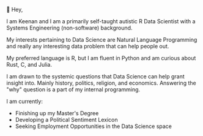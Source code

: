 👋 Hey,

I am Keenan and I am a primarily self-taught autistic R Data Scientist with a Systems Engineering (non-software) background. 

My interests pertaining to Data Science are Natural Language Programming and really any interesting data problem that can help people out.

My preferred language is R, but I am fluent in Python and am curious about Rust, C, and Julia.

I am drawn to the systemic questions that Data Science can help grant insight into. Mainly history, politics, religion, and economics. Answering the "why" question is a part of my internal programming. 

I am currently:

- Finishing up my Master's Degree
- Developing a Political Sentiment Lexicon
- Seeking Employment Opportunities in the Data Science space

<!---
Senpai-Eeyore/Senpai-Eeyore is a ✨ special ✨ repository because its `README.md` (this file) appears on your GitHub profile.
You can click the Preview link to take a look at your changes.
--->
